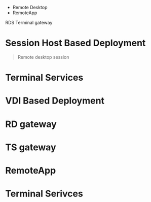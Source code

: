 - Remote Desktop
- RemoteApp

RDS Terminal gateway
# Session Host Based Deployment 
> Remote desktop session

# Terminal Services

# VDI Based Deployment

# RD gateway

# TS gateway

# RemoteApp

# Terminal Serivces
